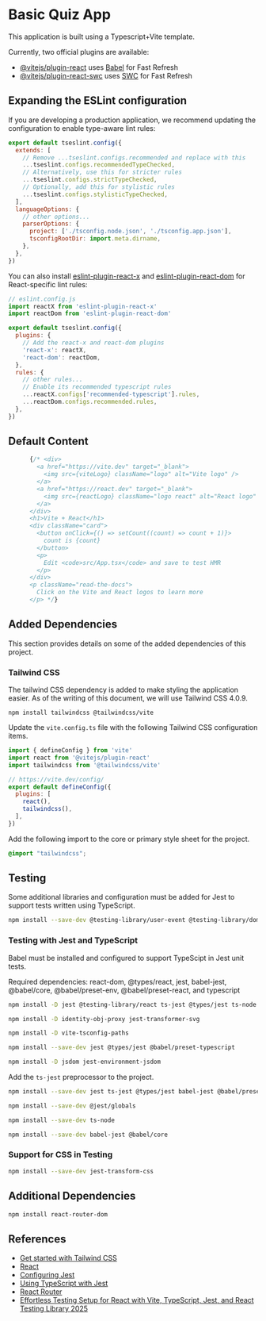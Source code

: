 # Basic Quiz App

This application is built using a Typescript+Vite template.

Currently, two official plugins are available:

- [@vitejs/plugin-react](https://github.com/vitejs/vite-plugin-react/blob/main/packages/plugin-react/README.md) uses [Babel](https://babeljs.io/) for Fast Refresh
- [@vitejs/plugin-react-swc](https://github.com/vitejs/vite-plugin-react-swc) uses [SWC](https://swc.rs/) for Fast Refresh

## Expanding the ESLint configuration

If you are developing a production application, we recommend updating the configuration to enable type-aware lint rules:

```js
export default tseslint.config({
  extends: [
    // Remove ...tseslint.configs.recommended and replace with this
    ...tseslint.configs.recommendedTypeChecked,
    // Alternatively, use this for stricter rules
    ...tseslint.configs.strictTypeChecked,
    // Optionally, add this for stylistic rules
    ...tseslint.configs.stylisticTypeChecked,
  ],
  languageOptions: {
    // other options...
    parserOptions: {
      project: ['./tsconfig.node.json', './tsconfig.app.json'],
      tsconfigRootDir: import.meta.dirname,
    },
  },
})
```

You can also install [eslint-plugin-react-x](https://github.com/Rel1cx/eslint-react/tree/main/packages/plugins/eslint-plugin-react-x) and [eslint-plugin-react-dom](https://github.com/Rel1cx/eslint-react/tree/main/packages/plugins/eslint-plugin-react-dom) for React-specific lint rules:

```js
// eslint.config.js
import reactX from 'eslint-plugin-react-x'
import reactDom from 'eslint-plugin-react-dom'

export default tseslint.config({
  plugins: {
    // Add the react-x and react-dom plugins
    'react-x': reactX,
    'react-dom': reactDom,
  },
  rules: {
    // other rules...
    // Enable its recommended typescript rules
    ...reactX.configs['recommended-typescript'].rules,
    ...reactDom.configs.recommended.rules,
  },
})
```

## Default Content

```js
      {/* <div>
        <a href="https://vite.dev" target="_blank">
          <img src={viteLogo} className="logo" alt="Vite logo" />
        </a>
        <a href="https://react.dev" target="_blank">
          <img src={reactLogo} className="logo react" alt="React logo" />
        </a>
      </div>
      <h1>Vite + React</h1>
      <div className="card">
        <button onClick={() => setCount((count) => count + 1)}>
          count is {count}
        </button>
        <p>
          Edit <code>src/App.tsx</code> and save to test HMR
        </p>
      </div>
      <p className="read-the-docs">
        Click on the Vite and React logos to learn more
      </p> */}
```

## Added Dependencies
This section provides details on some of the added dependencies of this project.

### Tailwind CSS
The tailwind CSS dependency is added to make styling the application easier.  As of the writing of this document, we will use Tailwind CSS 4.0.9.

```shell
npm install tailwindcss @tailwindcss/vite
```

Update the `vite.config.ts` file with the following Tailwind CSS configuration items.

```js
import { defineConfig } from 'vite'
import react from '@vitejs/plugin-react'
import tailwindcss from '@tailwindcss/vite'

// https://vite.dev/config/
export default defineConfig({
  plugins: [
    react(),
    tailwindcss(),
  ],
})
```

Add the following import to the core or primary style sheet for the project.

```css
@import "tailwindcss";
```

## Testing
Some additional libraries and configuration must be added for Jest to support tests written using TypeScript.

```sh
npm install --save-dev @testing-library/user-event @testing-library/dom @testing-library/react @testing-library/jest-dom
```

### Testing with Jest and TypeScript

Babel must be installed and configured to support TypeScipt in Jest unit tests.

Required dependencies:  react-dom, @types/react, jest, babel-jest, @babel/core, @babel/preset-env, @babel/preset-react, and typescript

```sh
npm install -D jest @testing-library/react ts-jest @types/jest ts-node @testing-library/jest-dom jest-environment-jsdom @testing-library/user-event

npm install -D identity-obj-proxy jest-transformer-svg

npm install -D vite-tsconfig-paths

npm install --save-dev jest @types/jest @babel/preset-typescript

npm install -D jsdom jest-environment-jsdom

```

Add the `ts-jest` preprocessor to the project.

```sh
npm install --save-dev jest ts-jest @types/jest babel-jest @babel/preset-env @babel/preset-react @babel/preset-typescript @babel/plugin-transform-runtime

npm install --save-dev @jest/globals

npm install --save-dev ts-node

npm install --save-dev babel-jest @babel/core

```

### Support for CSS in Testing

```sh
npm install --save-dev jest-transform-css
```

## Additional Dependencies

```sh
npm install react-router-dom
```


## References
- [Get started with Tailwind CSS](https://tailwindcss.com/docs/installation/using-vite)
- [React](https://react.dev/)
- [Configuring Jest](https://jestjs.io/docs/configuration)
- [Using TypeScript with Jest](https://jestjs.io/docs/getting-started#using-typescript)
- [React Router](https://reactrouter.com/en/main)
- [Effortless Testing Setup for React with Vite, TypeScript, Jest, and React Testing Library 2025](https://dev.to/teyim/effortless-testing-setup-for-react-with-vite-typescript-jest-and-react-testing-library-1c48)